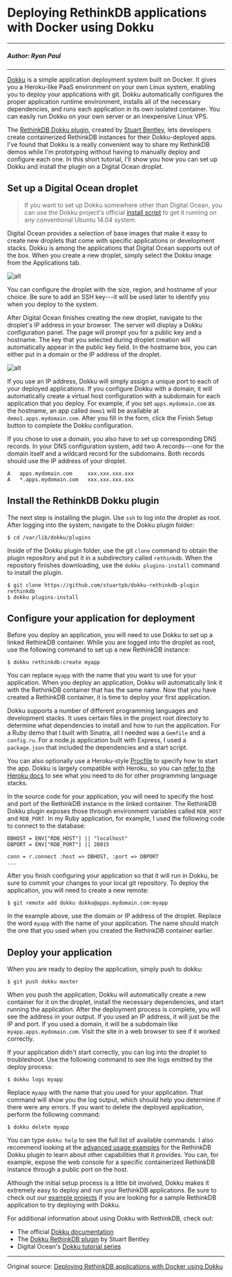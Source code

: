 # Deploying RethinkDB applications with Docker using Dokku

---

##### Author: Ryan Paul

---

[Dokku](http://progrium.com/blog/2013/06/19/dokku-the-smallest-paas-implementation-youve-ever-seen/) is a simple application deployment system built on Docker. It gives you a Heroku-like PaaS environment on your own Linux system, enabling you to deploy your applications with git. Dokku automatically configures the proper application runtime environment, installs all of the necessary dependencies, and runs each application in its own isolated container. You can easily run Dokku on your own server or an inexpensive Linux VPS.

The [RethinkDB Dokku plugin](https://github.com/stuartpb/dokku-rethinkdb-plugin), created by [Stuart Bentley](https://github.com/stuartpb), lets developers create containerized RethinkDB instances for their Dokku-deployed apps. I've found that Dokku is a really convenient way to share my RethinkDB demos while I'm prototyping without having to manually deploy and configure each one. In this short tutorial, I'll show you how you can set up Dokku and install the plugin on a Digital Ocean droplet.

## Set up a Digital Ocean droplet

> If you want to set up Dokku somewhere other than Digital Ocean, you can use the Dokku project's official [install script](https://github.com/progrium/dokku#installing) to get it running on any conventional Ubuntu 14.04 system.

Digital Ocean provides a selection of base images that make it easy to create new droplets that come with specific applications or development stacks. Dokku is among the applications that Digital Ocean supports out of the box. When you create a new droplet, simply select the Dokku image from the Applications tab.

![alt](http://resource.docker.cn/dokkudroplet.png)

You can configure the droplet with the size, region, and hostname of your choice. Be sure to add an SSH key---it will be used later to identify you when you deploy to the system.

After Digital Ocean finishes creating the new droplet, navigate to the droplet's IP address in your browser. The server will display a Dokku configuration panel. The page will prompt you for a public key and a hostname. The key that you selected during droplet creation will automatically appear in the public key field. In the hostname box, you can either put in a domain or the IP address of the droplet.

![alt](http://resource.docker.cn/dokkusetup.png)

If you use an IP address, Dokku will simply assign a unique port to each of your deployed applications. If you configure Dokku with a domain, it will automatically create a virtual host configuration with a subdomain for each application that you deploy. For example, if you set `apps.mydomain.com` as the hostname, an app called `demo1` will be available at `demo1.apps.mydomain.com`. After you fill in the form, click the Finish Setup button to complete the Dokku configuration.

If you chose to use a domain, you also have to set up corresponding DNS records. In your DNS configuration system, add two A records---one for the domain itself and a wildcard record for the subdomains. Both records should use the IP address of your droplet.

```
A   apps.mydomain.com     xxx.xxx.xxx.xxx
A   *.apps.mydomain.com   xxx.xxx.xxx.xxx
```

## Install the RethinkDB Dokku plugin

The next step is installing the plugin. Use `ssh` to log into the droplet as root. After logging into the system, navigate to the Dokku plugin folder:

```
$ cd /var/lib/dokku/plugins
```

Inside of the Dokku plugin folder, use the git `clone` command to obtain the plugin repository and put it in a subdirectory called `rethinkdb`. When the repository finishes downloading, use the `dokku plugins-install` command to install the plugin.

```
$ git clone https://github.com/stuartpb/dokku-rethinkdb-plugin rethinkdb
$ dokku plugins-install
```

## Configure your application for deployment

Before you deploy an application, you will need to use Dokku to set up a linked RethinkDB container. While you are logged into the droplet as root, use the following command to set up a new RethinkDB instance:

```
$ dokku rethinkdb:create myapp
```

You can replace `myapp` with the name that you want to use for your application. When you deploy an application, Dokku will automatically link it with the RethinkDB container that has the same name. Now that you have created a RethinkDB container, it is time to deploy your first application.

Dokku supports a number of different programming languages and development stacks. It uses certain files in the project root directory to determine what dependencies to install and how to run the application. For a Ruby demo that I built with Sinatra, all I needed was a `Gemfile` and a `config.ru`. For a node.js application built with Express, I used a `package.json` that included the dependencies and a start script.

You can also optionally use a Heroku-style [Procfile](https://devcenter.heroku.com/articles/getting-started-with-nodejs#define-a-procfile) to specify how to start the app. Dokku is largely compatible with Heroku, so you can [refer to the Heroku docs](https://devcenter.heroku.com/start) to see what you need to do for other programming language stacks.

In the source code for your application, you will need to specify the host and port of the RethinkDB instance in the linked container. The RethinkDB Dokku plugin exposes those through environment variables called `RDB_HOST` and `RDB_PORT`. In my Ruby application, for example, I used the following code to connect to the database:

```
DBHOST = ENV["RDB_HOST"] || "localhost"
DBPORT = ENV["RDB_PORT"] || 28015

conn = r.connect :host => DBHOST, :port => DBPORT
...
```

After you finish configuring your application so that it will run in Dokku, be sure to commit your changes to your local git repository. To deploy the application, you will need to create a new remote:

```
$ git remote add dokku dokku@apps.mydomain.com:myapp
```

In the example above, use the domain or IP address of the droplet. Replace the word `myapp` with the name of your application. The name should match the one that you used when you created the RethinkDB container earlier.

## Deploy your application

When you are ready to deploy the application, simply push to dokku:

```
$ git push dokku master
```

When you push the application, Dokku will automatically create a new container for it on the droplet, install the necessary dependencies, and start running the application. After the deployment process is complete, you will see the address in your output. If you used an IP address, it will just be the IP and port. If you used a domain, it will be a subdomain like `myapp.apps.mydomain.com`. Visit the site in a web browser to see if it worked correctly.

If your application didn't start correctly, you can log into the droplet to troubleshoot. Use the following command to see the logs emitted by the deploy process:

```
$ dokku logs myapp
```

Replace `myapp` with the name that you used for your application. That command will show you the log output, which should help you determine if there were any errors. If you want to delete the deployed application, perform the following command:

```
$ dokku delete myapp
```

You can type `dokku help` to see the full list of available commands. I also recommend looking at the [advanced usage examples](https://github.com/stuartpb/dokku-rethinkdb-plugin#advanced-usage) for the RethinkDB Dokku plugin to learn about other capabilities that it provides. You can, for example, expose the web console for a specific containerized RethinkDB instance through a public port on the host.

Although the initial setup process is a little bit involved, Dokku makes it extremely easy to deploy and run your RethinkDB applications. Be sure to check out our [example projects](http://rethinkdb.com/docs/examples/) if you are looking for a sample RethinkDB application to try deploying with Dokku.

For additional information about using Dokku with RethinkDB, check out:

- The official [Dokku documentation](http://progrium.viewdocs.io/dokku/index)
- The [Dokku RethinkDB plugin](https://github.com/stuartpb/dokku-rethinkdb-plugin) by Stuart Bentley
- Digital Ocean's [Dokku tutorial series](https://www.digitalocean.com/community/tutorials/how-to-use-the-digitalocean-dokku-application)

---

Original source: [Deploying RethinkDB applications with Docker using Dokku](http://rethinkdb.com/blog/dokku-deployment/)